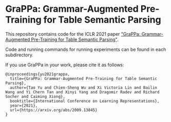 # GraPPa: Grammar-Augmented Pre-Training for Table Semantic Parsing

This repository contains code for the ICLR 2021 paper ["GraPPa: Grammar-Augmented Pre-Training for Table Semantic Parsing"](https://arxiv.org/abs/2009.13845).

Code and running commands for running experiments can be found in each subdirectory.

If you use GraPPa in your work, please cite it as follows:

```
@inproceedings{yu2021grappa,
  title={GraPPa: Grammar-Augmented Pre-Training for Table Semantic Parsing},
  author={Tao Yu and Chien-Sheng Wu and Xi Victoria Lin and Bailin Wang and Yi Chern Tan and Xinyi Yang and Dragomir Radev and Richard Socher and Caiming Xiong},
  booktitle={International Conference on Learning Representations},
  year={2021},
  url={https://arxiv.org/abs/2009.13845}
}
```

